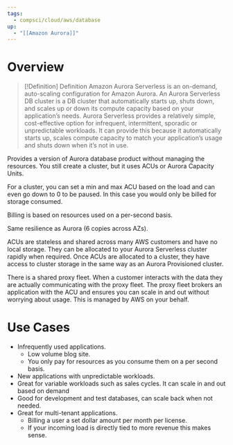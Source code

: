 ```yaml
---
tags:
  - compsci/cloud/aws/database
up:
  - "[[Amazon Aurora]]"
---
```

# Overview


> [!Definition] Definition
> Amazon Aurora Serverless is an on-demand, auto-scaling configuration for Amazon Aurora. An Aurora Serverless DB cluster is a DB cluster that automatically starts up, shuts down, and scales up or down its compute capacity based on your application’s needs. Aurora Serverless provides a relatively simple, cost-effective option for infrequent, intermittent, sporadic or unpredictable workloads. It can provide this because it automatically starts up, scales compute capacity to match your application’s usage and shuts down when it’s not in use.

Provides a version of Aurora database product without managing the resources. You still create a cluster, but it uses ACUs or Aurora Capacity Units.

For a cluster, you can set a min and max ACU based on the load and can even go down to 0 to be paused. In this case you would only be billed for storage consumed.

Billing is based on resources used on a per-second basis.

Same resilience as Aurora (6 copies across AZs).

ACUs are stateless and shared across many AWS customers and have no local storage. They can be allocated to your Aurora Serverless cluster rapidly when required. Once ACUs are allocated to a cluster, they have access to cluster storage in the same way as an Aurora Provisioned cluster.

There is a shared proxy fleet. When a customer interacts with the data they are actually communicating with the proxy fleet. The proxy fleet brokers an application with the ACU and ensures you can scale in and out without worrying about usage. This is managed by AWS on your behalf.

# Use Cases

-   Infrequently used applications.
    -   Low volume blog site.
    -   You only pay for resources as you consume them on a per second basis.
-   New applications with unpredictable workloads.
-   Great for variable workloads such as sales cycles. It can scale in and out based on demand
-   Good for development and test databases, can scale back when not needed.
-   Great for multi-tenant applications.
    -   Billing a user a set dollar amount per month per license.
    -   If your incoming load is directly tied to more revenue this makes sense.
